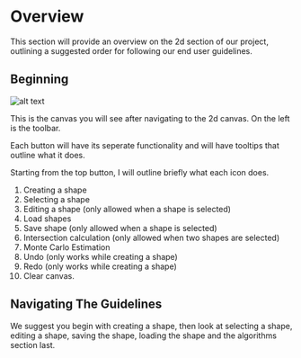 # Overview

This section will provide an overview on the 2d section of our project, outlining a suggested order for following our end user guidelines.

## Beginning

![alt text](<Screenshot 2024-10-10 at 5.13.36 pm.png>)

This is the canvas you will see after navigating to the 2d canvas.
On the left is the toolbar.

Each button will have its seperate functionality and will have tooltips that outline what it does.

Starting from the top button, I will outline briefly what each icon does.

1. Creating a shape
2. Selecting a shape
3. Editing a shape (only allowed when a shape is selected)
4. Load shapes
5. Save shape (only allowed when a shape is selected)
6. Intersection calculation (only allowed when two shapes are selected)
7. Monte Carlo Estimation
8. Undo (only works while creating a shape)
9. Redo (only works while creating a shape)
10. Clear canvas.

## Navigating The Guidelines
We suggest you begin with creating a shape, then look at selecting a shape, editing a shape, saving the shape, loading the shape and the algorithms section last.
